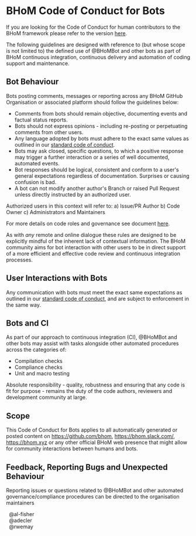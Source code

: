 # BHoM Code of Conduct for Bots
If you are looking for the Code of Conduct for human contributors to the BHoM framework please refer to the version  [here](https://github.com/BHoM/BHoM/blob/master/docs/CODE_OF_CONDUCT.md).   

The following guidelines are designed with reference to (but whose scope is not limited to) the defined use of @BHoMBot and other bots as part of BHoM continuous integration, continuous delivery and automation of coding support and maintenance. 


## Bot Behaviour 

Bots posting comments, messages or reporting across any BHoM GitHub Organisation or associated platform should follow the guidelines below: 

*   Comments from bots should remain objective, documenting events and factual status reports.
*   Bots should not express opinions - including re-posting or perpetuating comments from other users.
*   Any language adopted by bots must adhere to the exact same values as outlined in our [standard code of conduct](https://github.com/BHoM/BHoM/blob/master/docs/CODE_OF_CONDUCT.md). 
*   Bots may ask closed, specific questions, to which a positive response may trigger a further interaction or a series of well documented, automated events.
*   Bot responses should be logical, consistent and conform to a user's general expectations regardless of documentation. Surprises or causing confusion is bad.
*   A bot can not modify another author's Branch or raised Pull Request unless directly instructed by an authorized user. 


Authorized users in this context will refer to:
a) Issue/PR Author
b) Code Owner
c) Administrators and Maintainers  

For more details on code roles and governance see document [here](https://github.com/BHoM/BHoM/blob/master/docs/GOVERNANCE.md).


As with _any_ remote and online dialogue these rules are designed to be explicitly mindful of the inherent lack of contextual information. 
The BHoM community aims for bot interaction with other users to be in direct support of a more efficient and effective code review and continuous integration processes.

## User Interactions with Bots

Any communication with bots must meet the exact same expectations as outlined in our [standard code of conduct](https://github.com/BHoM/BHoM/blob/master/docs/CODE_OF_CONDUCT.md), and are subject to enforcement in the same way. 

## Bots and CI

As part of our approach to continuous integration (CI), @BHoMBot and other bots may assist with tasks alongside other automated procedures across the categories of:

- Compilation checks
- Compliance checks 
- Unit and macro testing


Absolute responsibility - quality, robustness and ensuring that any code is fit for purpose - remains the duty of the code authors, reviewers and development community at large.


## Scope

This Code of Conduct for Bots applies to all automatically generated or posted content on https://github.com/bhom, https://bhom.slack.com/, https://bhom.xyz or any other official BHoM web presence that might allow for community interactions between humans and bots.



## Feedback, Reporting Bugs and Unexpected Behaviour

Reporting issues or questions related to @BHoMBot and other automated governance/compliance procedures can be directed to the organisation maintainers 

  &nbsp;  @al-fisher  
  &nbsp;  @adecler  
  &nbsp;  @rwemay  

